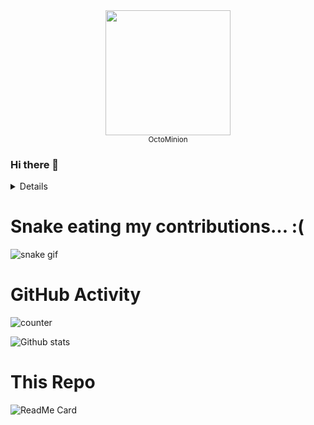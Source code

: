 <div align="center">
<img src="https://octodex.github.com/images/minion.png" width="200"><br>
<sup>OctoMinion</sup>
</div>

<a value="lalal" src="https://www.instagram.com/sathviksaya/">

### Hi there 👋
<details>
<summary>Click here to know about me!!!</summary>
<pre>
- 🔭 I’m currently working on my Restaurant with App & Bot Project.
- 🌱 I’m currently learning B.Tech in CSE, PESU-Bangalore.
- 👯 I’m looking to collaborate on Flutter and Web Projects.
- 🤔 I’m looking for help with Arduino line following robot.
- 💬 Ask me about anything, doesn't matter if I Know or Don't.
- 📫 How to reach me:
  - <img src="https://edent.github.io/SuperTinyIcons/images/svg/gmail.svg" width="15" title="Gmail" /> - sathviksaya@gmail.com
  <br>
  - <Strong>Social</strong> - <a href="https://www.linkedin.com/in/sathvik-saya-384a01197/"><img src="https://edent.github.io/SuperTinyIcons/images/svg/linkedin.svg" width="15" title="LinkedIn" /></a>  <a href="https://www.instagram.com/sathviksaya/"><img src="https://edent.github.io/SuperTinyIcons/images/svg/instagram.svg" width="15" title="Instagram" /></a>  <a href="https://www.facebook.com/sathviksaya/"><img src="https://edent.github.io/SuperTinyIcons/images/svg/facebook.svg" width="15" title="Facebook" /></a>
- 😄 You can call me sathvik, saya, buddy, man, bro, dude.
- ⚡ Fun fact: Flutter basics can be mastered in a week. Give it a try!
</pre>
 </details>
  
 # Snake eating my contributions...  :(
![snake gif](https://github.com/sathviksaya/sathviksaya/blob/output/github-contribution-grid-snake.gif)

# GitHub Activity
![counter](https://en7bzls65g1g55c.m.pipedream.net)

![Github stats](https://github-readme-stats.vercel.app/api?username=sathviksaya)

# This Repo
![ReadMe Card](https://github-readme-stats.vercel.app/api/pin/?username=sathviksaya&repo=sathviksaya)
